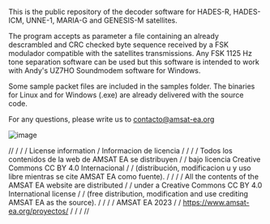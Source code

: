 This is the public repository of the decoder software for HADES-R, HADES-ICM, UNNE-1, MARIA-G and GENESIS-M satellites.

The program accepts as parameter a file containing an already descrambled and CRC checked byte sequence received by a FSK modulador compatible with the satellites transmissions.
Any FSK 1125 Hz tone separation software can be used but this software is intended to work with Andy's UZ7HO Soundmodem software for Windows.

Some sample packet files are included in the samples folder.
The binaries for Linux and for Windows (.exe) are already delivered with the source code.

For any questions, please write us to contacto@amsat-ea.org

![image](https://github.com/user-attachments/assets/95a77532-a3ed-4e9c-b9d2-3d4ce086699e)

// / / / License information / Informacion de licencia / / / / Todos los contenidos de la web de AMSAT EA se distribuyen / / bajo licencia Creative Commons CC BY 4.0 Internacional / / (distribución, modificacion u y uso libre mientras se cite AMSAT EA como fuente). / / / / All the contents of the AMSAT EA website are distributed / / under a Creative Commons CC BY 4.0 International license / / (free distribution, modification and use crediting AMSAT EA as the source). / / / / AMSAT EA 2023 / / https://www.amsat-ea.org/proyectos/ / / / //
